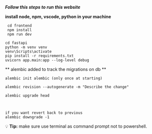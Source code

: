 ***Follow this steps to run this website***

**install node, npm, vscode, python in your machine**
```
 cd frontend  
 npm install  
 npm run dev
```

```
cd fastapi  
python -m venv venv   
venv\Scripts\activate  
pip install -r requirements.txt  
uvicorn app.main:app --log-level debug

```


** alembic added to track the migrations on db **
```
alembic init alembic (only once at starting)

alembic revision --autogenerate -m "Describe the change"

alembic upgrade head



if you want revert back to previous
alembic downgrade -1
```


💡 **Tip:**  make sure use terminal as command prompt not to powershell.
